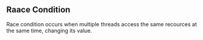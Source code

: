 ## Raace Condition

Race condition occurs when multiple threads access the same recources at the same time, changing its value.